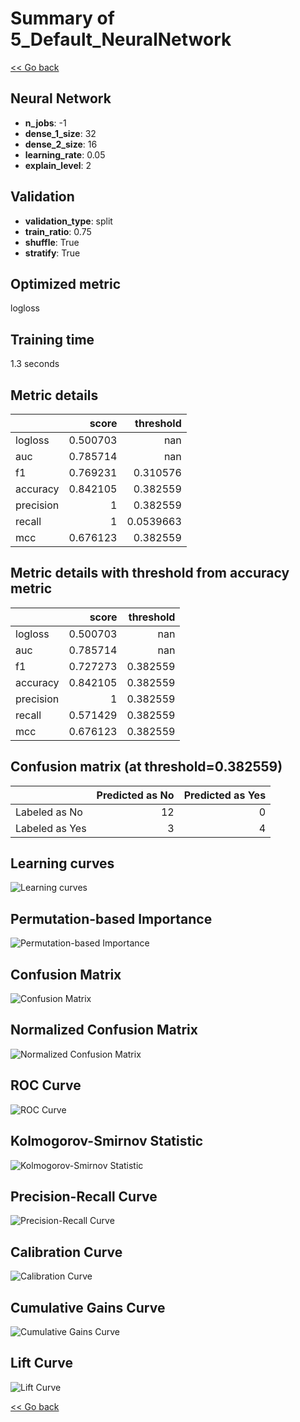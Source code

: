 # Summary of 5_Default_NeuralNetwork

[<< Go back](../README.md)


## Neural Network
- **n_jobs**: -1
- **dense_1_size**: 32
- **dense_2_size**: 16
- **learning_rate**: 0.05
- **explain_level**: 2

## Validation
 - **validation_type**: split
 - **train_ratio**: 0.75
 - **shuffle**: True
 - **stratify**: True

## Optimized metric
logloss

## Training time

1.3 seconds

## Metric details
|           |    score |   threshold |
|:----------|---------:|------------:|
| logloss   | 0.500703 | nan         |
| auc       | 0.785714 | nan         |
| f1        | 0.769231 |   0.310576  |
| accuracy  | 0.842105 |   0.382559  |
| precision | 1        |   0.382559  |
| recall    | 1        |   0.0539663 |
| mcc       | 0.676123 |   0.382559  |


## Metric details with threshold from accuracy metric
|           |    score |   threshold |
|:----------|---------:|------------:|
| logloss   | 0.500703 |  nan        |
| auc       | 0.785714 |  nan        |
| f1        | 0.727273 |    0.382559 |
| accuracy  | 0.842105 |    0.382559 |
| precision | 1        |    0.382559 |
| recall    | 0.571429 |    0.382559 |
| mcc       | 0.676123 |    0.382559 |


## Confusion matrix (at threshold=0.382559)
|                |   Predicted as No |   Predicted as Yes |
|:---------------|------------------:|-------------------:|
| Labeled as No  |                12 |                  0 |
| Labeled as Yes |                 3 |                  4 |

## Learning curves
![Learning curves](learning_curves.png)

## Permutation-based Importance
![Permutation-based Importance](permutation_importance.png)
## Confusion Matrix

![Confusion Matrix](confusion_matrix.png)


## Normalized Confusion Matrix

![Normalized Confusion Matrix](confusion_matrix_normalized.png)


## ROC Curve

![ROC Curve](roc_curve.png)


## Kolmogorov-Smirnov Statistic

![Kolmogorov-Smirnov Statistic](ks_statistic.png)


## Precision-Recall Curve

![Precision-Recall Curve](precision_recall_curve.png)


## Calibration Curve

![Calibration Curve](calibration_curve_curve.png)


## Cumulative Gains Curve

![Cumulative Gains Curve](cumulative_gains_curve.png)


## Lift Curve

![Lift Curve](lift_curve.png)



[<< Go back](../README.md)
